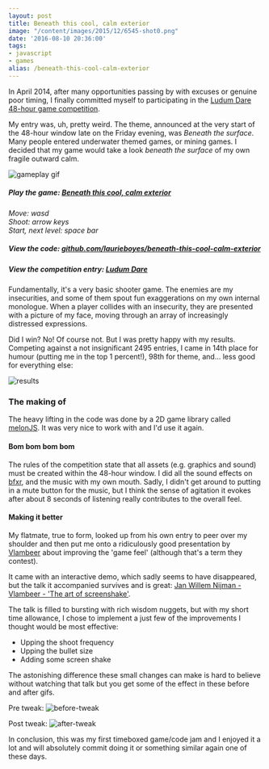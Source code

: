 ```yaml
---
layout: post
title: Beneath this cool, calm exterior
image: "/content/images/2015/12/6545-shot0.png"
date: '2016-08-10 20:36:00'
tags:
- javascript
- games
alias: /beneath-this-cool-calm-exterior
---
```


In April 2014, after many opportunities passing by with excuses or genuine poor timing, I finally committed myself to participating in the [Ludum Dare 48-hour game competition](http://ludumdare.com/compo/).

My entry was, uh, pretty weird. The theme, announced at the very start of the 48-hour window late on the Friday evening, was *Beneath the surface*. Many people entered underwater themed games, or mining games. I decided that my game would take a look *beneath the surface* of  my own fragile outward calm.

![gameplay gif](http://static.lrnk.co.uk/blog-content/beneath-this-cool-calm/beneath-this-cool-calm.gif)

##### Play the game: [Beneath this cool, calm exterior](http://static.lrnk.co.uk/ludumdare29/)
*Move: wasd*<br/> 
*Shoot: arrow keys*<br/>
*Start, next level: space bar*

##### View the code: [github.com/laurieboyes/beneath-this-cool-calm-exterior](https://github.com/laurieboyes/beneath-this-cool-calm-exterior)
<span class="paragraph-space-forcer"></span>

##### View the competition entry: [Ludum Dare](http://ludumdare.com/compo/ludum-dare-29/?action=preview&uid=6545)
<span class="paragraph-space-forcer"></span>

Fundamentally, it's a very basic shooter game. The enemies are my insecurities, and some of them spout fun exaggerations on my own internal monologue. When a player collides with an insecurity, they are presented with a picture of my face, moving through an array of increasingly distressed expressions.

Did I win? No! Of course not. But I was pretty happy with my results. Competing against a not insignificant 2495 entries, I came in 14th place for humour (putting me in the top 1 percent!), 98th for theme, and... less good for everything else:

![results](http://static.lrnk.co.uk/blog-content/beneath-this-cool-calm/results.png)

### The making of
The heavy lifting in the code was done by a 2D game library called [melonJS](http://melonjs.org/). It was very nice to work with and I'd use it again.

#### Bom bom bom bom

The rules of the competition state that all assets (e.g. graphics and sound) must be created within the 48-hour window. I did all the sound effects on [bfxr](http://www.bfxr.net/), and the music with my own mouth. Sadly, I didn't get around to putting in a mute button for the music, but I think the sense of agitation it evokes after about 8 seconds of listening really contributes to the overall feel.  

#### Making it better

My flatmate, true to form, looked up from his own entry to peer over my shoulder and then put me onto a ridiculously good presentation by [Vlambeer](http://www.vlambeer.com/) about improving the 'game feel' (although that's a term they contest).

It came with an interactive demo, which sadly seems to have disappeared, but the talk it accompanied survives and is great: [Jan Willem Nijman - Vlambeer - 'The art of screenshake'](https://www.youtube.com/watch?v=AJdEqssNZ-U).

The talk is filled to bursting with rich wisdom nuggets, but with my short time allowance, I chose to implement a just few of the improvements I thought would be most effective:

* Upping the shoot frequency
* Upping the bullet size
* Adding some screen shake

The astonishing difference these small changes can make is hard to believe without watching that talk but you get some of the effect in these before and after gifs.

Pre tweak:
![before-tweak](http://static.lrnk.co.uk/blog-content/beneath-this-cool-calm/beneath-old.gif)

Post tweak:
![after-tweak](http://static.lrnk.co.uk/blog-content/beneath-this-cool-calm/beneath-new.gif)

In conclusion, this was my first timeboxed game/code jam and I enjoyed it a lot and will absolutely commit doing it or something similar again one of these days.
